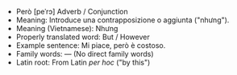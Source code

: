 - Però	[peˈrɔ]	Adverb / Conjunction
- Meaning: Introduce una contrapposizione o aggiunta ("nhưng").
- Meaning (Vietnamese): Nhưng
- Properly translated word: But / However
- Example sentence: Mi piace, però è costoso.
- Family words: — (No direct family words)	
- Latin root: From Latin *per hoc* ("by this")